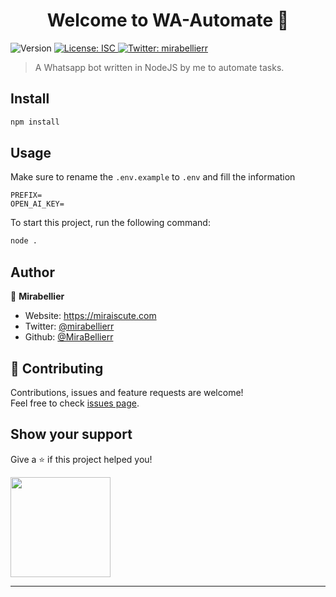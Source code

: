 <h1 align="center">Welcome to WA-Automate 👋</h1>
<p>
  <img alt="Version" src="https://img.shields.io/badge/version-1.0.0-blue.svg?cacheSeconds=2592000" />
  <a href="#" target="_blank">
    <img alt="License: ISC" src="https://img.shields.io/badge/License-ISC-yellow.svg" />
  </a>
  <a href="https://twitter.com/mirabellierr" target="_blank">
    <img alt="Twitter: mirabellierr" src="https://img.shields.io/twitter/follow/mirabellierr.svg?style=social" />
  </a>
</p>

> A Whatsapp bot written in NodeJS by me to automate tasks.

## Install

```sh
npm install
```

## Usage

Make sure to rename the `.env.example` to `.env` and fill the information

```
PREFIX=
OPEN_AI_KEY=
```

To start this project, run the following command:

```sh
node .
```

## Author

👤 **Mirabellier**

- Website: https://miraiscute.com
- Twitter: [@mirabellierr](https://twitter.com/mirabellierr)
- Github: [@MiraBellierr](https://github.com/MiraBellierr)

## 🤝 Contributing

Contributions, issues and feature requests are welcome!<br />Feel free to check [issues page](https://github.com/MiraBellierr/wa-automate/issues).

## Show your support

Give a ⭐️ if this project helped you!

<a href="https://www.patreon.com/jasminebot">
  <img src="https://c5.patreon.com/external/logo/become_a_patron_button@2x.png" width="160">
</a>

---
